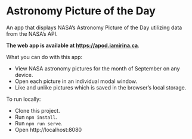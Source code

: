 # Astronomy Picture of the Day

An app that displays NASA’s Astronomy Picture of the Day utilizing data from the NASA’s API.

**The web app is available at https://apod.iamirina.ca**.

What you can do with this app:

- View NASA astronomy pictures for the month of September on any device.
- Open each picture in an individual modal window.
- Like and unlike pictures which is saved in the browser’s local storage.

To run locally:
- Clone this project.
- Run `npm install`.
- Run `npm run serve`.
- Open http://localhost:8080
